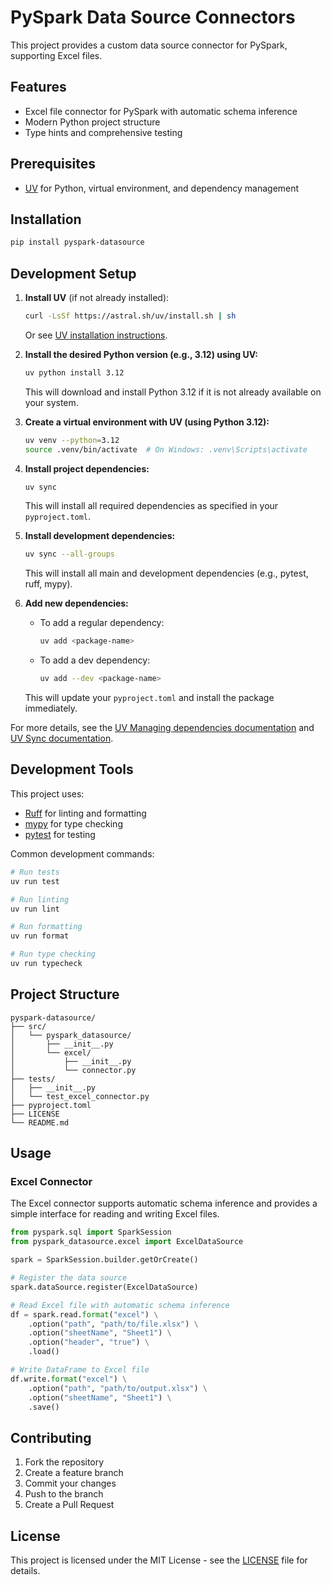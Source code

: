 # PySpark Data Source Connectors

This project provides a custom data source connector for PySpark, supporting Excel files.

## Features

- Excel file connector for PySpark with automatic schema inference
- Modern Python project structure
- Type hints and comprehensive testing

## Prerequisites

- [UV](https://github.com/astral-sh/uv) for Python, virtual environment, and dependency management

## Installation

```bash
pip install pyspark-datasource
```

## Development Setup

1. **Install UV** (if not already installed):
   ```bash
   curl -LsSf https://astral.sh/uv/install.sh | sh
   ```
   Or see [UV installation instructions](https://docs.astral.sh/uv/getting-started/installation/).

2. **Install the desired Python version (e.g., 3.12) using UV:**
   ```bash
   uv python install 3.12
   ```
   This will download and install Python 3.12 if it is not already available on your system.

3. **Create a virtual environment with UV (using Python 3.12):**
   ```bash
   uv venv --python=3.12
   source .venv/bin/activate  # On Windows: .venv\Scripts\activate
   ```

4. **Install project dependencies:**
   ```bash
   uv sync
   ```
   This will install all required dependencies as specified in your `pyproject.toml`.

5. **Install development dependencies:**
   ```bash
   uv sync --all-groups
   ```
   This will install all main and development dependencies (e.g., pytest, ruff, mypy).

6. **Add new dependencies:**
   - To add a regular dependency:
     ```bash
     uv add <package-name>
     ```
   - To add a dev dependency:
     ```bash
     uv add --dev <package-name>
     ```
   This will update your `pyproject.toml` and install the package immediately.

For more details, see the [UV Managing dependencies documentation](https://docs.astral.sh/uv/concepts/projects/dependencies/) and [UV Sync documentation](https://docs.astral.sh/uv/concepts/projects/sync/).

## Development Tools

This project uses:
- [Ruff](https://github.com/astral-sh/ruff) for linting and formatting
- [mypy](https://mypy.readthedocs.io/) for type checking
- [pytest](https://docs.pytest.org/) for testing

Common development commands:
```bash
# Run tests
uv run test

# Run linting
uv run lint

# Run formatting
uv run format

# Run type checking
uv run typecheck
```

## Project Structure

```
pyspark-datasource/
├── src/
│   └── pyspark_datasource/
│       ├── __init__.py
│       └── excel/
│           ├── __init__.py
│           └── connector.py
├── tests/
│   ├── __init__.py
│   └── test_excel_connector.py
├── pyproject.toml
├── LICENSE
└── README.md
```

## Usage

### Excel Connector

The Excel connector supports automatic schema inference and provides a simple interface for reading and writing Excel files.

```python
from pyspark.sql import SparkSession
from pyspark_datasource.excel import ExcelDataSource

spark = SparkSession.builder.getOrCreate()

# Register the data source
spark.dataSource.register(ExcelDataSource)

# Read Excel file with automatic schema inference
df = spark.read.format("excel") \
    .option("path", "path/to/file.xlsx") \
    .option("sheetName", "Sheet1") \
    .option("header", "true") \
    .load()

# Write DataFrame to Excel file
df.write.format("excel") \
    .option("path", "path/to/output.xlsx") \
    .option("sheetName", "Sheet1") \
    .save()
```

## Contributing

1. Fork the repository
2. Create a feature branch
3. Commit your changes
4. Push to the branch
5. Create a Pull Request

## License

This project is licensed under the MIT License - see the [LICENSE](LICENSE) file for details.